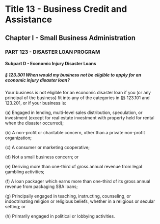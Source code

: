 
# Title 13 - Business Credit and Assistance
## Chapter I - Small Business Administration
### PART 123 - DISASTER LOAN PROGRAM
#### Subpart D - Economic Injury Disaster Loans
##### § 123.301 When would my business not be eligible to apply for an economic injury disaster loan?

Your business is not eligible for an economic disaster loan if you (or any principal of the business) fit into any of the categories in §§ 123.101 and 123.201, or if your business is:

(a) Engaged in lending, multi-level sales distribution, speculation, or investment (except for real estate investment with property held for rental when the disaster occurred);

(b) A non-profit or charitable concern, other than a private non-profit organization;

(c) A consumer or marketing cooperative;

(d) Not a small business concern; or

(e) Deriving more than one-third of gross annual revenue from legal gambling activities;

(f) A loan packager which earns more than one-third of its gross annual revenue from packaging SBA loans;

(g) Principally engaged in teaching, instructing, counseling, or indoctrinating religion or religious beliefs, whether in a religious or secular setting; or

(h) Primarily engaged in political or lobbying activities.
